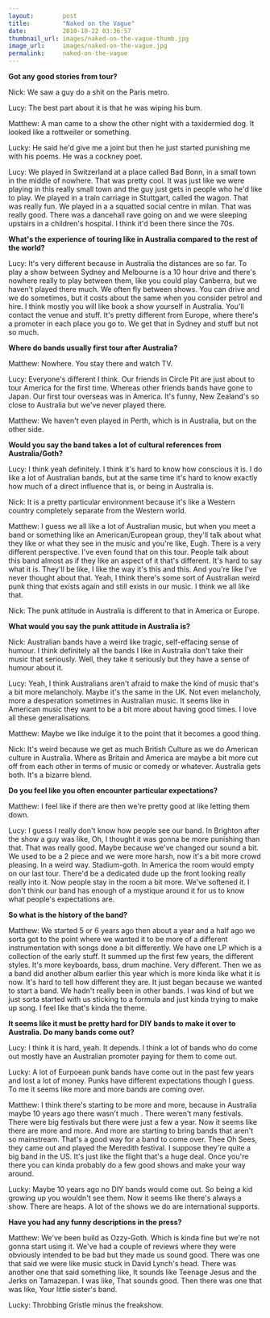 ```yaml
---
layout:        post
title:         "Naked on the Vague"
date:          2010-10-22 03:36:57
thumbnail_url: images/naked-on-the-vague-thumb.jpg
image_url:     images/naked-on-the-vague.jpg
permalink:     naked-on-the-vague
---
```

<b>Got any good stories from tour?</b>

Nick: We saw a guy do a shit on the Paris metro.

Lucy: The best part about it is that he was wiping his bum.

Matthew: A man came to a show the other night with a taxidermied dog. It looked like a rottweiler or something.

Lucky: He said he'd give me a joint but then he just started punishing me with his poems. He was a cockney poet.

Lucy: We played in Switzerland at a place called Bad Bonn, in a small town in the middle of nowhere. That was pretty cool. It was just like we were playing in this really small town and the guy just gets in people who he'd like to play. We played in a train carriage in Stuttgart, called the wagon. That was really fun. We played in a a squatted social centre in milan. That was really good. There was a dancehall rave going on and we were sleeping upstairs in a children's hospital. I think it'd been there since the 70s.

<b>What's the experience of touring like in Australia compared to the rest of the world?</b>

Lucy: It's very different because in Australia the distances are so far. To play a show between Sydney and Melbourne is a 10 hour drive and there's nowhere really to play between them, like you could play Canberra, but we haven't played there much. We often fly between shows. You can drive and we do sometimes, but it costs about the same when you consider petrol and hire. I think mostly you will like book a show yourself in Australia. You'll contact the venue and stuff. It's pretty different from Europe, where there's a promoter in each place you go to. We get that in Sydney and stuff but not so much.

<b>Where do bands usually first tour after Australia?</b>

Matthew: Nowhere. You stay there and watch TV.

Lucy: Everyone's different I think. Our friends in Circle Pit are just about to tour America for the first time. Whereas other friends bands have gone to Japan. Our first tour overseas was in America. It's funny, New Zealand's so close to Australia but we've never played there.

Matthew: We haven't even played in Perth, which is in Australia, but on the other side.

<b>Would you say the band takes a lot of cultural references from Australia/Goth?</b>

Lucy: I think yeah definitely. I think it's hard to know how conscious it is. I do like a lot of Australian bands, but at the same time it's hard to know exactly how much of a direct influence that is, or being in Australia is.

Nick: It is a pretty particular environment because it's like a Western country completely separate from the Western world.

Matthew: I guess we all like a lot of Australian music, but when you meet a band or something like an American/European group, they'll talk about what they like or what they see in the music and you're like, Eugh. There is a very different perspective. I've even found that on this tour. People talk about this band almost as if they like an aspect of it that's different. It's hard to say what it is. They'll be like, I like the way it's this and this. And you're like I've never thought about that. Yeah, I think there's some sort of Australian weird punk thing that exists again and still exists in our music. I think we all like that.

Nick: The punk attitude in Australia is different to that in America or Europe.

<b>What would you say the punk attitude in Australia is?</b>

Nick: Australian bands have a weird like tragic, self-effacing sense of humour. I think definitely all the bands I like in Australia don't take their music that seriously. Well, they take it seriously but they have a sense of humour about it.

Lucy: Yeah, I think Australians aren't afraid to make the kind of music that's a bit more melancholy. Maybe it's the same in the UK.  Not even melancholy, more a desperation sometimes in Australian music. It seems like in American music they want to be a bit more about having good times. I love all these generalisations.

Matthew: Maybe we like indulge it to the point that it becomes a good thing.

Nick: It's weird because we get as much British Culture as we do American culture in Australia. Where as Britain and America are maybe a bit more cut off from each other in terms of music or comedy or whatever. Australia gets both. It's a bizarre blend.

<b>Do you feel like you often encounter particular expectations?</b>

Matthew: I feel like if there are then we're pretty good at like letting them down.

Lucy: I guess I really don't know how people see our band. In Brighton after the show a guy was like, Oh, I thought it was gonna be more punishing than that. That was really good. Maybe because we've changed our sound a bit. We used to be a 2 piece and we were more harsh, now it's a bit more crowd pleasing. In a weird way. Stadium-goth. In America the room would empty on our last tour. There'd be a dedicated dude up the front looking really really into it. Now people stay in the room a bit more. We've softened it. I don't think our band has enough of a mystique around it for us to know what people's expectations are.

<b>So what is the history of the band?</b>

Matthew: We started 5 or 6 years ago then about a year and a half ago we sorta got to the point where we wanted it to be more of a different instrumentation with songs done a bit differently. We have one LP which is a collection of the early stuff. It summed up the first few years, the different styles. It's more keyboards, bass, drum machine. Very different. Then we as a band did another album earlier this year which is more kinda like what it is now. It's hard to tell how different they are. It just began because we wanted to start a band. We hadn't really been in other bands. I was kind of but we just sorta started with us sticking to a formula and just kinda trying to make up song. I feel like that's kinda the theme.

<b>It seems like it must be pretty hard for DIY bands to make it over to Australia. Do many bands come out?</b>

Lucy: I think it is hard, yeah. It depends. I think a lot of bands who do come out mostly have an Australian promoter paying for them to come out.

Lucky: A lot of Eurpoean punk bands have come out in the past few years and lost a lot of money. Punks have different expectations though I guess. To me it seems like more and more bands are coming over.

Matthew: I think there's starting to be more and more, because in Australia maybe 10 years ago there wasn't much . There weren't many festivals. There were big festivals but there were just a few a year. Now it seems like there are more and more. And more are starting to bring bands that aren't so mainstream. That's a good way for a band to come over. Thee Oh Sees, they came out and played the Meredith festival. I suppose they're quite a big band in the US. It's just like the flight that's a huge deal. Once you're there you can kinda probably do a few good shows and make your way around.

Lucky: Maybe 10 years ago no DIY bands would come out. So being a kid growing up you wouldn't see them. Now it seems like there's always a show. There are heaps. A lot of the shows we do are international supports.

<b>Have you had any funny descriptions in the press?</b>

Matthew: We've been build as Ozzy-Goth. Which is kinda fine but we're not gonna start using it. We've had a couple of reviews where they were obviously intended to be bad but they made us sound good. There was one that said we were like music stuck in David Lynch's head. There was another one that said something like, It sounds like Teenage Jesus and the Jerks on Tamazepan. I was like, That sounds good. Then there was one that was like, Your little sister's band.

Lucky: Throbbing Gristle minus the freakshow.